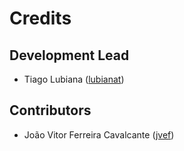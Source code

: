 # Credits

## Development Lead

-   Tiago Lubiana ([lubianat](https://github.com/lubianat))

## Contributors

-   João Vitor Ferreira Cavalcante ([jvef](https://github.com/jvfe))
